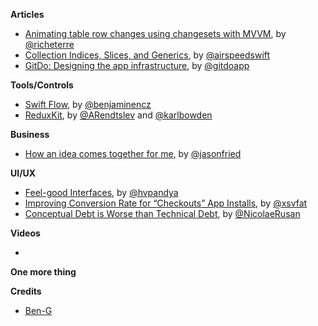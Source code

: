 **Articles**

* [Animating table row changes using changesets with MVVM](http://www.martinrichter.net/blog/2015/12/30/animating-table-row-changes-using-changesets-with-mvvm/), by [@richeterre](https://twitter.com/richeterre)
* [Collection Indices, Slices, and Generics](http://airspeedvelocity.net/2015/12/28/collection-indices-slices-and-generics/), by [@airspeedswift](https://twitter.com/airspeedswift)
* [GitDo: Designing the app infrastructure](https://medium.com/@gitdoapp/gitdo-designing-the-app-infrastructure-3b7710c0fd81#.v09ptshlw), by [@gitdoapp](https://twitter.com/gitdoapp)

**Tools/Controls**

* [Swift Flow](https://github.com/swift-flow/swift-flow), by [@benjaminencz](https://twitter.com/benjaminencz)
* [ReduxKit](https://github.com/reduxkit/reduxkit), by [@ARendtslev](https://twitter.com/ARendtslev) and [@karlbowden](https://twitter.com/karlbowden)

**Business**

* [How an idea comes together for me](https://m.signalvnoise.com/how-an-idea-comes-together-for-me-77aafef038e0#.7tw3ms9t8), by [@jasonfried](https://twitter.com/jasonfried)


**UI/UX**

* [Feel-good Interfaces](https://medium.com/moments/feel-good-interfaces-9c4b9590b80d#.dtlg1025d), by [@hvpandya](https://twitter.com/hvpandya)
* [Improving Conversion Rate for “Checkouts” App Installs](https://medium.com/@xsvfat/improving-conversion-rate-for-checkouts-app-download-9b1e2c3d1723#.758xp2k3j), by [@xsvfat](https://twitter.com/xsvfat)
* [Conceptual Debt is Worse than Technical Debt](https://medium.com/@nicolaerusan/conceptual-debt-is-worse-than-technical-debt-5b65a910fd46#.gfxax755w), by [@NicolaeRusan](https://twitter.com/NicolaeRusan)


**Videos**

* 

**One more thing**


**Credits**

* [Ben-G](https://github.com/ben-g)
